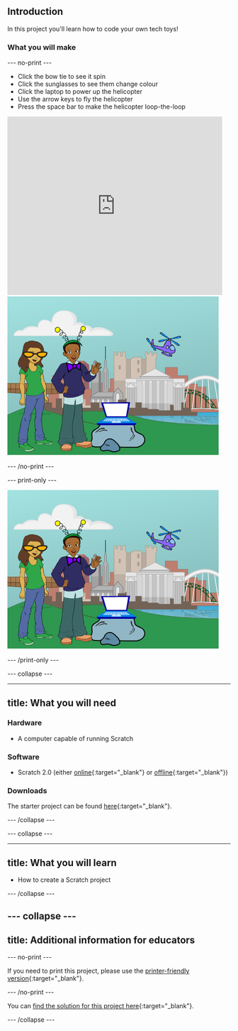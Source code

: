 ## Introduction

In this project you'll learn how to code your own tech toys!

### What you will make

--- no-print ---

+ Click the bow tie to see it spin
+ Click the sunglasses to see them change colour
+ Click the laptop to power up the helicopter
+ Use the arrow keys to fly the helicopter
+ Press the space bar to make the helicopter loop-the-loop

<div class="scratch-preview">
  <iframe allowtransparency="true" width="485" height="402" src="https://scratch.mit.edu/projects/embed/301514002/?autostart=false" frameborder="0" scrolling="no"></iframe>
  <img src="images/toys-final.png">
</div>

--- /no-print ---

--- print-only ---

![complete project](images/toys-final.png)

--- /print-only ---

--- collapse ---

---
title: What you will need
---

### Hardware

+ A computer capable of running Scratch

### Software

+ Scratch 2.0 (either [online](http://rpf.io/scratchon){:target="_blank"} or [offline](http://rpf.io/scratchoff){:target="_blank"})

### Downloads

The starter project can be found [here](http://rpf.io/p/en/tech-toys-go){:target="_blank"}.

--- /collapse ---

--- collapse ---

---
title: What you will learn
---

- How to create a Scratch project

--- /collapse ---

--- collapse ---
---
title: Additional information for educators
---

--- no-print ---

If you need to print this project, please use the [printer-friendly version](https://projects.raspberrypi.org/en/projects/tech-toys/print){:target="_blank"}.

--- /no-print ---

You can [find the solution for this project here](http://rpf.io/p/en/tech-toys-get){:target="_blank"}.

--- /collapse ---
